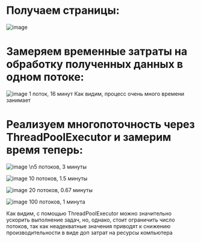 # Получаем страницы:
![image](https://user-images.githubusercontent.com/92515117/143667399-20f36d73-5943-44c7-b60f-e447fdbdac70.png)

# Замеряем временные затраты на обработку полученных данных в одном потоке:
![image](https://user-images.githubusercontent.com/92515117/143667804-056add07-922e-4518-a553-33f708fc3707.png)
1 поток, 16 минут
Как видим, процесс очень много времени занимает

# Реализуем многопоточность через ThreadPoolExecutor и замерим время теперь:
![image](https://user-images.githubusercontent.com/92515117/143668106-36267479-5dbb-4b44-8beb-a56eece00add.png)
\n5 потоков, 3 минуты

![image](https://user-images.githubusercontent.com/92515117/143668169-58cced33-0d34-4f35-9b81-7da31b0412ad.png)
10 потоков, 1.5 минуты

![image](https://user-images.githubusercontent.com/92515117/143668189-cf32b9c5-21ee-493f-974a-998da162d3a7.png)
20 потоков, 0.67 минуты

![image](https://user-images.githubusercontent.com/92515117/143668252-572e54f3-4f95-49c2-9352-b8e7c40a2f7f.png)
100 потоков, 1 минута

Как видим, с помощью ThreadPoolExecutor можно значительно ускорить выполнение задач,
но, однако, стоит ограничить число потоков, так как неадекватные значения приводят
к снижению производительности в виде доп затрат на ресурсы компьютера
